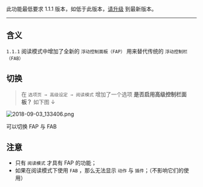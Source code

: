 此功能最低要求 1.1.1 版本，如低于此版本，[请升级](http://ksria.com/simpread/) 到最新版本。
***

含义
---
`1.1.1` 阅读模式中增加了全新的 `浮动控制面板（FAP）` 用来替代传统的 `浮动控制栏（FAB）`

切换
---
> 在 `选项页 → 高级设定 → 阅读模式` 增加了一个选项 **是否启用高级控制栏面板？** 如下图 ↓  

![2018-09-03_133406.png](https://i.loli.net/2018/09/03/5b8cc83673970.png)

可以切换 FAP 与 FAB 

注意
---
- 只有 `阅读模式` 才具有 FAP 的功能；
- 如果在阅读模式下使用 `FAB` ，那么无法显示 `动作` 与 `插件`；（不影响它们的使用）